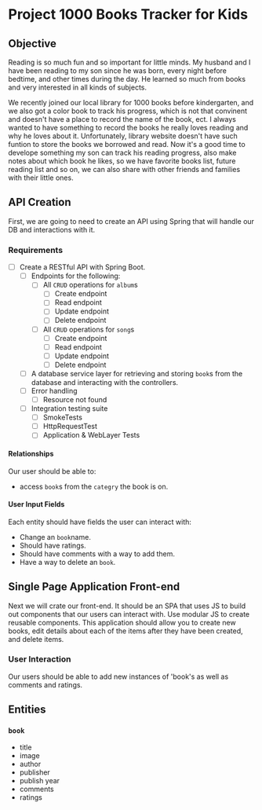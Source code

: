 # Project 1000 Books Tracker for Kids

## Objective
Reading is so much fun and so important for little minds. My husband and I have been reading to my son since he was born, every night before bedtime, and other times during the day. He learned so much from books and very interested in all kinds of subjects. 

We recently joined our local library for 1000 books before kindergarten, and we also got a color book to track his progress, which is not that convinent and doesn't have a place to record the name of the book, ect. I always wanted to have something to record the books he really loves reading and why he loves about it. Unfortunately, library website doesn't have such funtion to store the books we borrowed and read. Now it's a good time to develope something my son can track his reading progress, also make notes about which book he likes, so we have favorite books list, future reading list and so on, we can also share with other friends and families with their little ones. 

## API Creation 

First, we are going to need to create an API using Spring that will handle our DB and interactions with it.

### Requirements
- [ ] Create a RESTful API with Spring Boot.
  - [ ] Endpoints for the following:
    - [ ] All `CRUD` operations for `album`s
      - [ ] Create endpoint
      - [ ] Read endpoint
      - [ ] Update endpoint
      - [ ] Delete endpoint
    - [ ] All `CRUD` operations for `song`s
      - [ ] Create endpoint
      - [ ] Read endpoint
      - [ ] Update endpoint
      - [ ] Delete endpoint
  - [ ] A database service layer for retrieving and storing `book`s from the database and interacting with the controllers.
  - [ ] Error handling
    - [ ] Resource not found
  - [ ] Integration testing suite
    - [ ] SmokeTests
    - [ ] HttpRequestTest
    - [ ] Application & WebLayer Tests
    
#### Relationships

Our user should be able to:
- access `book`s from the `categry` the book is on.


#### User Input Fields

Each entity should have fields the user can interact with:
- Change an `book`name.
- Should have ratings. 
- Should have comments with a way to add them.
- Have a way to delete an `book`.

## Single Page Application Front-end 

Next we will crate our front-end. It should be an SPA that uses JS to build out components that our users can interact with. Use modular JS to create reusable components.  This application should allow you to create new books, edit details about each of the items after they have been created, and delete items.

### User Interaction

Our users should be able to add new instances of 'book's as well as comments and ratings.

## Entities

### `book`

- title
- image
- author
- publisher
- publish year
- comments
- ratings
